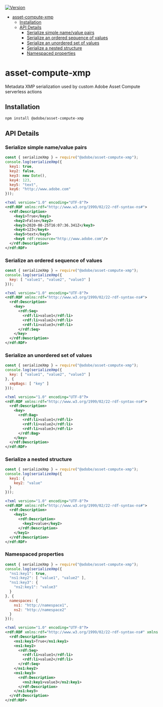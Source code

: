 <!--- when a new release happens, the VERSION and URL in the badge have to be manually updated because it's a private registry --->
[![Version](https://img.shields.io/npm/v/@adobe/asset-compute-xmp.svg)](https://npmjs.org/package/@adobe/asset-compute-xmp)

- [asset-compute-xmp](#asset-compute-xmp)
  - [Installation](#installation)
  - [API Details](#api-details)
    - [Serialize simple name/value pairs](#serialize-simple-namevalue-pairs)
    - [Serialize an ordered sequence of values](#serialize-an-ordered-sequence-of-values)
    - [Serialize an unordered set of values](#serialize-an-unordered-set-of-values)
    - [Serialize a nested structure](#serialize-a-nested-structure)
    - [Namespaced properties](#namespaced-properties)

# asset-compute-xmp

Metadata XMP serialization used by custom Adobe Asset Compute serverless actions

## Installation

```bash
npm install @adobe/asset-compute-xmp
```

## API Details

### Serialize simple name/value pairs

```javascript
const { serializeXmp } = require("@adobe/asset-compute-xmp");
console.log(serializeXmp({
  key1: true,
  key2: false,
  key3: new Date(),
  key4: 123,
  key5: "text",
  key6: "http://www.adobe.com"
}));
```

```xml
<?xml version="1.0" encoding="UTF-8"?>
<rdf:RDF xmlns:rdf="http://www.w3.org/1999/02/22-rdf-syntax-ns#">
  <rdf:Description>
    <key1>True</key1>
    <key2>False</key2>
    <key3>2020-08-25T16:07:36.341Z</key3>
    <key4>123</key4>
    <key5>text</key5>
    <key6 rdf:resource="http://www.adobe.com"/>
  </rdf:Description>
</rdf:RDF>
```

### Serialize an ordered sequence of values

```javascript
const { serializeXmp } = require("@adobe/asset-compute-xmp");
console.log(serializeXmp({
  key: [ "value1", "value2", "value3" ]
}));
```

```xml
<?xml version="1.0" encoding="UTF-8"?>
<rdf:RDF xmlns:rdf="http://www.w3.org/1999/02/22-rdf-syntax-ns#">
  <rdf:Description>
    <key>
      <rdf:Seq>
        <rdf:li>value1</rdf:li>
        <rdf:li>value2</rdf:li>
        <rdf:li>value3</rdf:li>
      </rdf:Seq>
    </key>
  </rdf:Description>
</rdf:RDF>
```

### Serialize an unordered set of values

```javascript
const { serializeXmp } = require("@adobe/asset-compute-xmp");
console.log(serializeXmp({
  key: [ "value1", "value2", "value3" ]
}, {
  xmpBags: [ "key" ]
}));
```

```xml
<?xml version="1.0" encoding="UTF-8"?>
<rdf:RDF xmlns:rdf="http://www.w3.org/1999/02/22-rdf-syntax-ns#">
  <rdf:Description>
    <key>
      <rdf:Bag>
        <rdf:li>value1</rdf:li>
        <rdf:li>value2</rdf:li>
        <rdf:li>value3</rdf:li>
      </rdf:Bag>
    </key>
  </rdf:Description>
</rdf:RDF>
```

### Serialize a nested structure

```javascript
const { serializeXmp } = require("@adobe/asset-compute-xmp");
console.log(serializeXmp({
  key1: {
    key2: "value"
  }
}));
```

```xml
<?xml version="1.0" encoding="UTF-8"?>
<rdf:RDF xmlns:rdf="http://www.w3.org/1999/02/22-rdf-syntax-ns#">
  <rdf:Description>
    <key1>
      <rdf:Description>
        <key2>value</key2>
      </rdf:Description>
    </key1>
  </rdf:Description>
</rdf:RDF>
```

### Namespaced properties

```javascript
const { serializeXmp } = require("@adobe/asset-compute-xmp");
console.log(serializeXmp({
  "ns1:key1": true,
  "ns1:key2": [ "value1", "value2" ],
  "ns1:key3": {
    "ns2:key1": "value3"
  }
}, {
  namespaces: {
    ns1: "http://namespace1",
    ns2: "http://namespace2"
  }
}));
```

```xml
<?xml version="1.0" encoding="UTF-8"?>
<rdf:RDF xmlns:rdf="http://www.w3.org/1999/02/22-rdf-syntax-ns#" xmlns:ns1="http://namespace1" xmlns:ns2="http://namespace2">
  <rdf:Description>
    <ns1:key1>True</ns1:key1>
    <ns1:key2>
      <rdf:Seq>
        <rdf:li>value1</rdf:li>
        <rdf:li>value2</rdf:li>
      </rdf:Seq>
    </ns1:key2>
    <ns1:key3>
      <rdf:Description>
        <ns2:key1>value3</ns2:key1>
      </rdf:Description>
    </ns1:key3>
  </rdf:Description>
</rdf:RDF>
```
